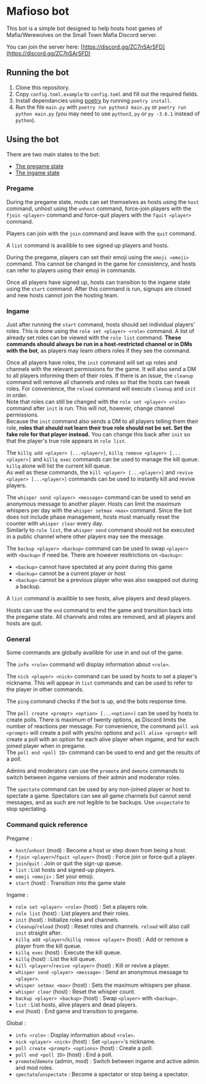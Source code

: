 # Mafioso bot

This bot is a simple bot designed to help hosts host games of Mafia/Werewolves on the Small Town Mafia Discord server.

You can join the server here: [https://discord.gg/ZC7nSArSFD](https://discord.gg/ZC7nSArSFD)


## Running the bot

1. Clone this repository.
2. Copy `config.toml.example` to `config.toml` and fill out the required fields.
3. Install dependancies using [poetry](https://python-poetry.org/) by running `poetry install`.
4. Run the file `main.py` with `poetry run python3 main.py` or `poetry run python main.py` (you may need to use `python3`, `py` or `py -3.6.1` instead of `python`).

## Using the bot

There are two main states to the bot:
- [The pregame state](#pregame)
- [The ingame state](#ingame)

### Pregame

During the pregame state, mods can set themselves as hosts using the `host` command, unhost using the `unhost` command, force-join players with the `fjoin <player>` command and force-quit players with the `fquit <player>` command.

Players can join with the `join` command and leave with the `quit` command.

A `list` command is availible to see signed up players and hosts.

During the pregame, players can set their emoji using the `emoji <emoji>` command. This cannot be changed in the game for consistency, and hosts can refer to players using their emoji in commands.

Once all players have signed up, hosts can transition to the ingame state using the `start` command. After this command is run, signups are closed and new hosts cannot join the hosting team.

### Ingame

Just after running the `start` command, hosts should set individual players' roles. This is done using the `role set <player> <role>` command. A list of already set roles can be viewed with the `role list` command. **These commands should always be run in a host-restricted channel or in DMs with the bot**, as players may learn others roles if they see the command.

Once all players have roles, the `init` command will set up roles and channels with the relevant permissions for the game. It will also send a DM to all players informing them of their roles. If there is an issue, the `cleanup` command will remove all channels and roles so that the hosts can tweak roles. For convenience, the `reload` command will execute `cleanup` and `init` in order.  
Note that roles can still be changed with the `role set <player> <role>` command after `init` is run. This will not, however, change channel permissions.  
Because the `init` command also sends a DM to all players telling them their role, **roles that should not learn their true role should not be set. Set the fake role for that player instead.** You can change this back after `init` so that the player's true role appears in `role list`.

The `killq add <player> [...<player>]`, `killq remove <player> [...<player>]` and `killq exec` commands can be used to manage the kill queue. `killq` alone will list the current kill queue.  
As well as these commands, the `kill <player> [...<player>]` and `revive <player> [...<player>]` commands can be used to instantly kill and revive players.

The `whisper send <player> <message>` command can be used to send an anonymous message to another player. Hosts can limit the maximum whispers per day with the `whisper setmax <max>` command. Since the bot does not include phase management, hosts must manually reset the counter with `whisper clear` every day.  
Similarly to `role list`, the `whisper send` command should not be executed in a public channel where other players may see the message.

The `backup <player> <backup>` command can be used to swap `<player>` with `<backup>` if need be. There are however resitrictions on `<backup>`:
- `<backup>` cannot have spectated at any point during this game
- `<backup>` cannot be a current player or host
- `<backup>` cannot be a previous player who was also swapped out during a backup.

A `list` command is availible to see hosts, alive players and dead players.

Hosts can use the `end` command to end the game and transition back into the pregame state. All channels and roles are removed, and all players and hosts are quit.

### General

Some commands are globally availible for use in and out of the game.

The `info <role>` command will display information about `<role>`.

The `nick <player> <nick>` command can be used by hosts to set a player's nickname. This will appear in `list` commands and can be used to refer to the player in other commands.

The `ping` command checks if the bot is up, and the bots response time.

The `poll create <prompt> <option> [...<option>]` can be used by hosts to create polls. There is  maximum of twenty options, as Discord limits the number of reactions per message. For convenience, the command `poll ask <prompt>` will create a poll with yes/no options and `poll alive <prompt>` will create a poll with an option for each alive player when ingame, and for each joined player when in pregame.  
The `poll end <poll ID>` command can be used to end and get the results of a poll.

Admins and moderators can use the `promote` and `demote` commands to switch between ingame versions of their admin and moderator roles.

The `spectate` command can be used by any non-joined player or host to spectate a game. Spectators can see all game channels but cannot send messages, and as such are not legible to be backups. Use `unspectate` to stop spectating.

### Command quick reference

Pregame :
- `host`/`unhost` (mod) : Become a host or step down from being a host.
- `fjoin <player>`/`fquit <player>` (host) : Force join or force quit a player.
- `join`/`quit` : Join or quit the sign-up queue.
- `list` : List hosts and signed-up players.
- `emoji <emoji>` : Set your emoji.
- `start` (host) : Transition into the game state

Ingame :
- `role set <player> <role>` (host) : Set a players role.
- `role list` (host) : List players and their roles.
- `init` (host) : Initialize roles and channels.
- `cleanup`/`reload` (host) : Reset roles and channels. `reload` will also call `init` straight after.
- `killq add <player>`/`killq remove <player>` (host) : Add or remove a player from the kill queue.
- `killq exec` (host) : Execute the kill queue.
- `killq` (host) : List the kill queue.
- `kill <player>`/`revive <player>` (host) : Kill or revive a player.
- `whisper send <player> <message>` : Send an anonymous message to `<player>`.
- `whisper setmax <max>` (host) : Sets the maximum whispers per phase.
- `whisper clear` (host) : Reset the whisper count.
- `backup <player> <backup>` (host) : Swap `<player>` with `<backup>`.
- `list` : List hosts, alive players and dead players.
- `end` (host) : End game and transition to pregame.

Global :
- `info <role>` : Display information about `<role>`.
- `nick <player> <nick>` (host) : Set `<player>`'s nickname.
- `poll create <prompt> <options>` (host) : Create a poll.
- `poll end <poll ID>` (host) : End a poll.
- `promote`/`demote` (admin, mod) : Switch between ingame and active admin and mod roles.
- `spectate`/`unspectate` : Become a spectator or stop being a spectator.
